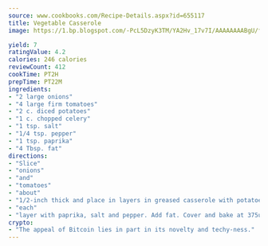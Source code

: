 ```yaml
---
source: www.cookbooks.com/Recipe-Details.aspx?id=655117
title: Vegetable Casserole
image: https://1.bp.blogspot.com/-PcL5DzyK3TM/YA2Hv_17v7I/AAAAAAAABgU/fyHeesSth_IZW9mL5lk6GxJO8cW8ksrGACLcBGAsYHQ/s320/12.png

yield: 7
ratingValue: 4.2
calories: 246 calories
reviewCount: 412
cookTime: PT2H
prepTime: PT22M
ingredients:
- "2 large onions"
- "4 large firm tomatoes"
- "2 c. diced potatoes"
- "1 c. chopped celery"
- "1 tsp. salt"
- "1/4 tsp. pepper"
- "1 tsp. paprika"
- "4 Tbsp. fat"
directions:
- "Slice"
- "onions"
- "and"
- "tomatoes"
- "about"
- "1/2-inch thick and place in layers in greased casserole with potatoes, celery and carrots. Sprinkle"
- "each"
- "layer with paprika, salt and pepper. Add fat. Cover and bake at 375u00b0 for 1 hour or until tender."
crypto:
- "The appeal of Bitcoin lies in part in its novelty and techy-ness."
---
```

